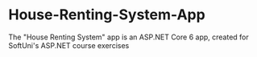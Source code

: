 # House-Renting-System-App
The "House Renting System" app is an ASP.NET Core 6 app, created for SoftUni's ASP.NET course exercises
